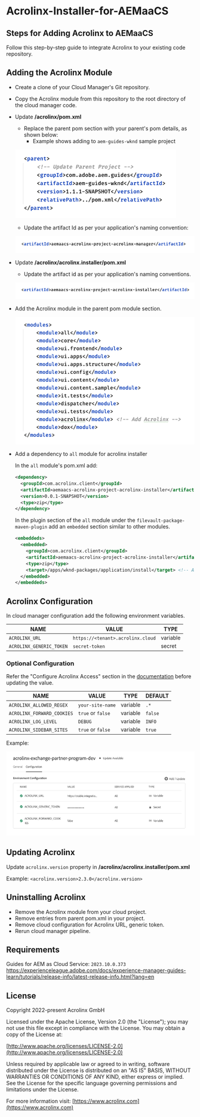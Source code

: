 # Acrolinx-Installer-for-AEMaaCS

## Steps for Adding Acrolinx to AEMaaCS

Follow this step-by-step guide to integrate Acrolinx to your existing code repository.

## Adding the Acrolinx Module

- Create a clone of your Cloud Manager's Git repository.
- Copy the Acrolinx module from this repository to the root directory of the cloud manager code.
- Update  **/acrolinx/pom.xml**

  - Replace the parent pom section with your parent's pom details, as shown below:
    - Example shows adding to `aem-guides-wknd` sample project

  ![Parent Section of Module](assets/parent-section.png)

  - Update the artifact Id as per your application's naming convention:

  ![Artifact ID](assets/artifact-id-manager.png)

- Update  **/acrolinx/acrolinx.installer/pom.xml**

  - Update the artifact id as per your application's naming conventions.

  ![Artifact ID](assets/artifact-id-installer.png)

- Add the Acrolinx module in the parent pom module section.

  ![Parent POM](assets/parent-pom.png)

- Add a dependency to `all` module for acrolinx installer

  In the `all` module's pom.xml add:

  ```xml
  <dependency>
    <groupId>com.acrolinx.client</groupId>
    <artifactId>aemaacs-acrolinx-project-acrolinx-installer</artifactId>
    <version>0.0.1-SNAPSHOT</version>
    <type>zip</type>
  </dependency>
  ```

  In the plugin section of the `all` module under the `filevault-package-maven-plugin` add an `embedded` section similar to other modules.

  ```xml
  <embeddeds>
    <embedded>
      <groupId>com.acrolinx.client</groupId>
      <artifactId>aemaacs-acrolinx-project-acrolinx-installer</artifactId>
      <type>zip</type>
      <target>/apps/wknd-packages/application/install</target> <!-- Adjust path as per your project-->
    </embedded>
  </embeddeds>
  ```

## Acrolinx Configuration
In cloud manager configuration add the following environment variables.

| NAME | VALUE | TYPE |
|------|-------|------|
|`ACROLINX_URL`| `https://<tenant>.acrolinx.cloud`| variable |
|`ACROLINX_GENERIC_TOKEN`|`secret-token`|secret|

### Optional Configuration 

Refer the "Configure Acrolinx Access" section in the [documentation](https://support.acrolinx.com/hc/en-us/articles/10211388159378-Admin-Guide) before updating the value.

| NAME | VALUE | TYPE | DEFAULT |
|------|-------|------|---------|
|`ACROLINX_ALLOWED_REGEX`|`your-site-name`| variable | `.*` |
|`ACROLINX_FORWARD_COOKIES`|`true` or `false`| variable |`false`|
|`ACROLINX_LOG_LEVEL`|`DEBUG`| variable |`INFO`|
|`ACROLINX_SIDEBAR_SITES`|`true` or `false`| variable |`true`|

Example:

![Configuration](assets/configuration.png)

## Updating Acrolinx

Update `acrolinx.version` property in **/acrolinx/acrolinx.installer/pom.xml**

Example: `<acrolinx.version>2.3.0</acrolinx.version>`

## Uninstalling Acrolinx

- Remove the Acrolinx module from your cloud project.
- Remove entries from parent pom.xml in your project.
- Remove cloud configuration for Acrolinx URL, generic token.
- Rerun cloud manager pipeline.

## Requirements

Guides for AEM as Cloud Service: `2023.10.0.373` <https://experienceleague.adobe.com/docs/experience-manager-guides-learn/tutorials/release-info/latest-release-info.html?lang=en>

## License

Copyright 2022-present Acrolinx GmbH

Licensed under the Apache License, Version 2.0 (the "License");
you may not use this file except in compliance with the License.
You may obtain a copy of the License at:

[http://www.apache.org/licenses/LICENSE-2.0](http://www.apache.org/licenses/LICENSE-2.0)

Unless required by applicable law or agreed to in writing, software
distributed under the License is distributed on an "AS IS" BASIS,
WITHOUT WARRANTIES OR CONDITIONS OF ANY KIND, either express or implied.
See the License for the specific language governing permissions and
limitations under the License.

For more information visit: [https://www.acrolinx.com](https://www.acrolinx.com)
